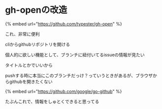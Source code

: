 # gh-openの改造

{% embed url="https://github.com/typester/gh-open" %}

これ、非常に便利

cliからgithubリポジトリを開ける

個人的に欲しい機能として、ブランチに紐付いてるissueの情報が見たい

タイトルとかでいいから

pushする時に本当にこのブランチだっけ？っていうときがあるが、ブラウザからgithubを開きたくない

{% embed url="https://github.com/google/go-github" %}

たぶんこれで、情報をしゅとくできると思ってる

